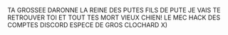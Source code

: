 


TA GROSSEE DARONNE LA REINE DES PUTES FILS DE PUTE JE VAIS TE RETROUVER TOI ET TOUT TES MORT VIEUX CHIEN!  LE MEC HACK DES COMPTES DISCORD ESPECE DE GROS CLOCHARD X)
